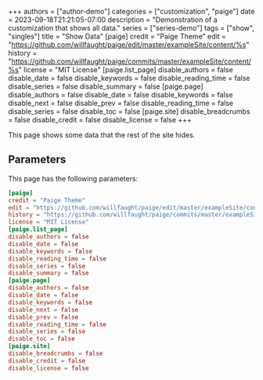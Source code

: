 +++
authors = ["author-demo"]
categories = ["customization", "paige"]
date = 2023-09-18T21:21:05-07:00
description = "Demonstration of a customization that shows all data."
series = ["series-demo"]
tags = ["show", "singles"]
title = "Show Data"
[paige]
credit = "Paige Theme"
edit = "https://github.com/willfaught/paige/edit/master/exampleSite/content/%s"
history = "https://github.com/willfaught/paige/commits/master/exampleSite/content/%s"
license = "MIT License"
[paige.list_page]
disable_authors = false
disable_date = false
disable_keywords = false
disable_reading_time = false
disable_series = false
disable_summary = false
[paige.page]
disable_authors = false
disable_date = false
disable_keywords = false
disable_next = false
disable_prev = false
disable_reading_time = false
disable_series = false
disable_toc = false
[paige.site]
disable_breadcrumbs = false
disable_credit = false
disable_license = false
+++

This page shows some data that the rest of the site hides.

<!--more-->

## Parameters

This page has the following parameters:

```toml
[paige]
credit = "Paige Theme"
edit = "https://github.com/willfaught/paige/edit/master/exampleSite/content/%s"
history = "https://github.com/willfaught/paige/commits/master/exampleSite/content/%s"
license = "MIT License"
[paige.list_page]
disable_authors = false
disable_date = false
disable_keywords = false
disable_reading_time = false
disable_series = false
disable_summary = false
[paige.page]
disable_authors = false
disable_date = false
disable_keywords = false
disable_next = false
disable_prev = false
disable_reading_time = false
disable_series = false
disable_toc = false
[paige.site]
disable_breadcrumbs = false
disable_credit = false
disable_license = false
```
